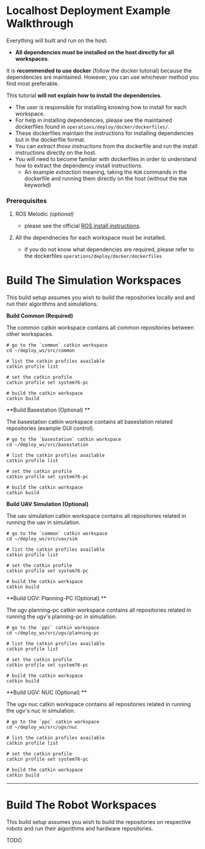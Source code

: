 # Localhost Deployment Example Walkthrough

Everything will built and run on the host.

- **All dependencies must be installed on the host directly for all workspaces**.

It is **recommended to use docker** (follow the docker tutorial) because the dependencies are maintained. However, you can use whichever method you find most preferable.

This tutorial **will not explain how to install the dependencies**. 
- The user is responsible for installing knowing how to install for each workspace.
- For help in installing dependencies, please see the maintained dockerfiles found in `operations/deploy/docker/dockerfiles/`.
- These dockerfiles maintain the instructions for installing dependencies but in the dockerfile format.
- You can *extract those instructions* from the dockerfile and run the install instructions directly on the host.
- You will need to become familiar with dockerfiles in order to understand how to extract the dependency install instructions.
    - An example *extraction* meaning, taking the `RUN` commands in the dockerfile and running them directly on the host (without the `RUN` keyworkd)

### Prerequisites

1. ROS Melodic *(optional)*

    - please see the official [ROS install instructions](http://wiki.ros.org/melodic/Installation/Ubuntu).

2. All the dependnecies for each workspace must be installed.

    - if you do not know what dependencies are required, please refer to the dockerfiles `operations/deploy/docker/dockerfiles`

# Build The Simulation Workspaces

This build setup assumes you wish to build the repositories locally and  and run their algorithms and simulations.

**Build Common (Required)**

The common catkin workspace contains all common repositories between other workspaces.

    # go to the `common` catkin workspace
    cd ~/deploy_ws/src/common

    # list the catkin profiles available
    catkin profile list

    # set the catkin profile
    catkin profile set system76-pc

    # build the catkin workspace
    catkin build

**Build Basestation (Optional) **

The basestation catkin workspace contains all basestation related repositories (example GUI control).

    # go to the `basestation` catkin workspace
    cd ~/deploy_ws/src/basestation

    # list the catkin profiles available
    catkin profile list

    # set the catkin profile
    catkin profile set system76-pc

    # build the catkin workspace
    catkin build

**Build UAV Simulation (Optional)**

The uav simulation catkin workspace contains all repositories related in running the uav in simulation.

    # go to the `common` catkin workspace
    cd ~/deploy_ws/src/uav/sim

    # list the catkin profiles available
    catkin profile list

    # set the catkin profile
    catkin profile set system76-pc

    # build the catkin workspace
    catkin build

**Build UGV: Planning-PC (Optional) **

The ugv planning-pc catkin workspace contains all repositories related in running the ugv's planning-pc in simulation.

    # go to the `ppc` catkin workspace
    cd ~/deploy_ws/src/ugv/planning-pc

    # list the catkin profiles available
    catkin profile list

    # set the catkin profile
    catkin profile set system76-pc

    # build the catkin workspace
    catkin build

**Build UGV: NUC (Optional) **

The ugv nuc catkin workspace contains all repositories related in running the ugv's nuc in simulation.

    # go to the `ppc` catkin workspace
    cd ~/deploy_ws/src/ugv/nuc

    # list the catkin profiles available
    catkin profile list

    # set the catkin profile
    catkin profile set system76-pc

    # build the catkin workspace
    catkin build

* * *

# Build The Robot Workspaces

This build setup assumes you wish to build the repositories on respective robots and run their algorithms and hardware repositories.

TODO